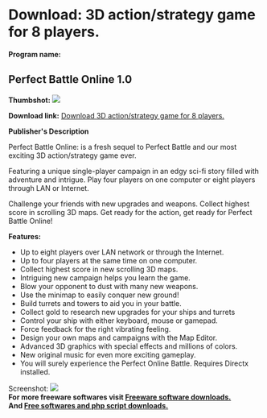 # Download: 3D action/strategy game for 8 players. 

**Program name:**

## Perfect Battle Online 1.0

  
**Thumbshot:** ![](http://www.freewarefiles.com/screenshot/perf_bttlonline_md.jpg)   
  
**Download link:** [Download 3D action/strategy game for 8 players. ](http://freesoftwares.boysofts.com/Perfect-Battle-Online_program_62540.html)  
  


**Publisher's Description**  
  


Perfect Battle Online: is a fresh sequel to Perfect Battle and our most exciting 3D action/strategy game ever. 

Featuring a unique single-player campaign in an edgy sci-fi story filled with adventure and intrigue. Play four players on one computer or eight players through LAN or Internet.

Challenge your friends with new upgrades and weapons. Collect highest score in scrolling 3D maps. Get ready for the action, get ready for Perfect Battle Online!

**Features:**

  * Up to eight players over LAN network or through the Internet. 
  * Up to four players at the same time on one computer. 
  * Collect highest score in new scrolling 3D maps. 
  * Intriguing new campaign helps you learn the game. 
  * Blow your opponent to dust with many new weapons. 
  * Use the minimap to easily conquer new ground! 
  * Build turrets and towers to aid you in your battle. 
  * Collect gold to research new upgrades for your ships and turrets 
  * Control your ship with either keyboard, mouse or gamepad. 
  * Force feedback for the right vibrating feeling. 
  * Design your own maps and campaigns with the Map Editor. 
  * Advanced 3D graphics with special effects and millions of colors. 
  * New original music for even more exciting gameplay. 
  * You will surely experience the Perfect Online Battle. 
Requires Directx installed. 

  
  
Screenshot: ![](http://www.freewarefiles.com/screenshot/perf_bttlonline.jpg)   
**For more freeware softwares visit [Freeware software downloads.](http://freesoftwares.boysofts.com/)**   
**And [Free softwares and php script downloads.](http://www.boysofts.com/)**
